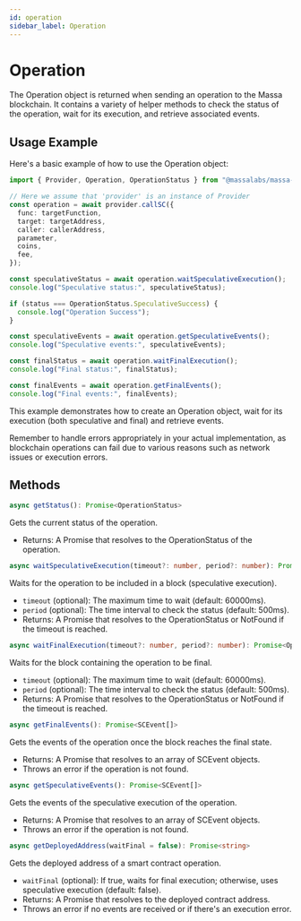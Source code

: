 ```yaml
---
id: operation
sidebar_label: Operation
---
```


# Operation

The Operation object is returned when sending an operation to the Massa blockchain. It contains a variety of helper methods to check the status of the operation, wait for its execution, and retrieve associated events.

## Usage Example

Here's a basic example of how to use the Operation object:

```typescript
import { Provider, Operation, OperationStatus } from "@massalabs/massa-web3";

// Here we assume that 'provider' is an instance of Provider
const operation = await provider.callSC({
  func: targetFunction,
  target: targetAddress,
  caller: callerAddress,
  parameter,
  coins,
  fee,
});

const speculativeStatus = await operation.waitSpeculativeExecution();
console.log("Speculative status:", speculativeStatus);

if (status === OperationStatus.SpeculativeSuccess) {
  console.log("Operation Success");
}

const speculativeEvents = await operation.getSpeculativeEvents();
console.log("Speculative events:", speculativeEvents);

const finalStatus = await operation.waitFinalExecution();
console.log("Final status:", finalStatus);

const finalEvents = await operation.getFinalEvents();
console.log("Final events:", finalEvents);
```

This example demonstrates how to create an Operation object, wait for its execution (both speculative and final) and retrieve events.

Remember to handle errors appropriately in your actual implementation, as blockchain operations can fail due to various reasons such as network issues or execution errors.

## Methods

```typescript
async getStatus(): Promise<OperationStatus>
```

Gets the current status of the operation.

- Returns: A Promise that resolves to the OperationStatus of the operation.

```typescript
async waitSpeculativeExecution(timeout?: number, period?: number): Promise<OperationStatus>
```

Waits for the operation to be included in a block (speculative execution).

- `timeout` (optional): The maximum time to wait (default: 60000ms).
- `period` (optional): The time interval to check the status (default: 500ms).
- Returns: A Promise that resolves to the OperationStatus or NotFound if the timeout is reached.

```typescript
async waitFinalExecution(timeout?: number, period?: number): Promise<OperationStatus>
```

Waits for the block containing the operation to be final.

- `timeout` (optional): The maximum time to wait (default: 60000ms).
- `period` (optional): The time interval to check the status (default: 500ms).
- Returns: A Promise that resolves to the OperationStatus or NotFound if the timeout is reached.

```typescript
async getFinalEvents(): Promise<SCEvent[]>
```

Gets the events of the operation once the block reaches the final state.

- Returns: A Promise that resolves to an array of SCEvent objects.
- Throws an error if the operation is not found.

```typescript
async getSpeculativeEvents(): Promise<SCEvent[]>
```

Gets the events of the speculative execution of the operation.

- Returns: A Promise that resolves to an array of SCEvent objects.
- Throws an error if the operation is not found.

```typescript
async getDeployedAddress(waitFinal = false): Promise<string>
```

Gets the deployed address of a smart contract operation.

- `waitFinal` (optional): If true, waits for final execution; otherwise, uses speculative execution (default: false).
- Returns: A Promise that resolves to the deployed contract address.
- Throws an error if no events are received or if there's an execution error.
